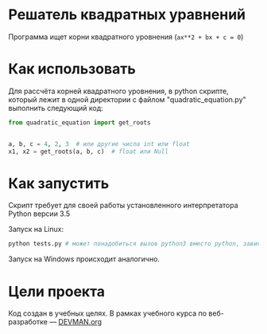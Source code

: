 # Решатель квадратных уравнений

Программа ищет корни квадратного уровнения (`ax**2 + bx + c = 0`)

# Как использовать

Для рассчёта корней квадратного уровнения, в python скрипте, который лежит в одной директории с файлом
"quadratic_equation.py" выполнить следующий код:
```python
from quadratic_equation import get_roots


a, b, c = 4, 2, 3  # или другие числа int или float
x1, x2 = get_roots(a, b, c)  # float или Null
```

# Как запустить

Скрипт требует для своей работы установленного интерпретатора Python версии 3.5

Запуск на Linux:
```bash
python tests.py # может понадобиться вызов python3 вместо python, зависит от настроек операционной системы
```

Запуск на Windows происходит аналогично.

# Цели проекта

Код создан в учебных целях. В рамках учебного курса по веб-разработке ― [DEVMAN.org](https://devman.org)
